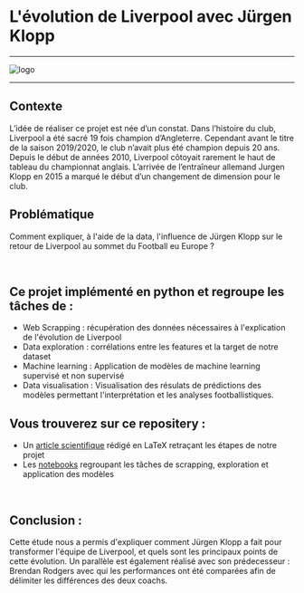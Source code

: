 # L'évolution de Liverpool avec Jürgen Klopp


***

![logo](https://images.thestar.com/SIobzVUieVhnidQQF9cz7l3MRjo=/1200x799/smart/filters:cb(1559510771981)/https://www.thestar.com/content/dam/thestar/sports/soccer/2019/06/02/liverpool-celebrates-champions-league-win-with-bus-parade/liverpool.jpg)

***

## Contexte 

L’idée de réaliser ce projet est née d’un constat. Dans l’histoire du club, Liverpool a été sacré
19 fois champion d’Angleterre. Cependant avant le titre de la saison 2019/2020, le club n’avait
plus été champion depuis 20 ans. Depuis le début de années 2010, Liverpool côtoyait rarement le
haut de tableau du championnat anglais. L’arrivée de l’entraîneur allemand Jurgen Klopp
en 2015 a marqué le début d’un changement de dimension pour le club.
<br>

## Problématique 

Comment expliquer, à l'aide de la data, l'influence de Jürgen Klopp sur le retour de Liverpool au sommet du Football eu Europe ?

<br>

## Ce projet implémenté en python et regroupe les tâches de :  
* Web Scrapping : récupération des données nécessaires à l'explication de l'évolution de Liverpool
* Data exploration : corrélations entre les features et la target de notre dataset
* Machine learning : Application de modèles de machine learning supervisé et non supervisé
* Data visualisation : Visualisation des résulats de prédictions des modèles permettant l'interprétation et les analyses footballistiques.
  
 
## Vous trouverez sur ce repositery :   
* Un [article scientifique](https://github.com/thomastrg/Liverpool-Evolution-with-Klopp/raw/main/DIA8_PTS_Rapport.pdf) rédigé en LaTeX retraçant les étapes de notre projet
* Les [notebooks](https://github.com/thomastrg/Liverpool-Evolution-with-Klopp/tree/main/script) regroupant les tâches de scrapping, exploration et application des modèles
<br> 

## Conclusion : 
Cette étude nous a permis d'expliquer comment Jürgen Klopp a fait pour transformer l'équipe de Liverpool, et quels sont les principaux points de cette évolution. Un parallèle est également réalisé avec son
prédecesseur : Brendan Rodgers avec qui les performances ont été comparées afin de délimiter les différences des deux coachs. 

